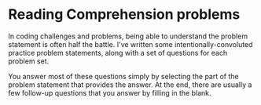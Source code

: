 # Reading Comprehension problems

In coding challenges and problems, being able to understand the problem statement is often half the battle.
I've written some intentionally-convoluted practice problem statements, along with a set of questions for each problem set.

You answer most of these questions simply by selecting the part of the problem statement that provides the answer.
At the end, there are usually a few follow-up questions that you answer by filling in the blank.
